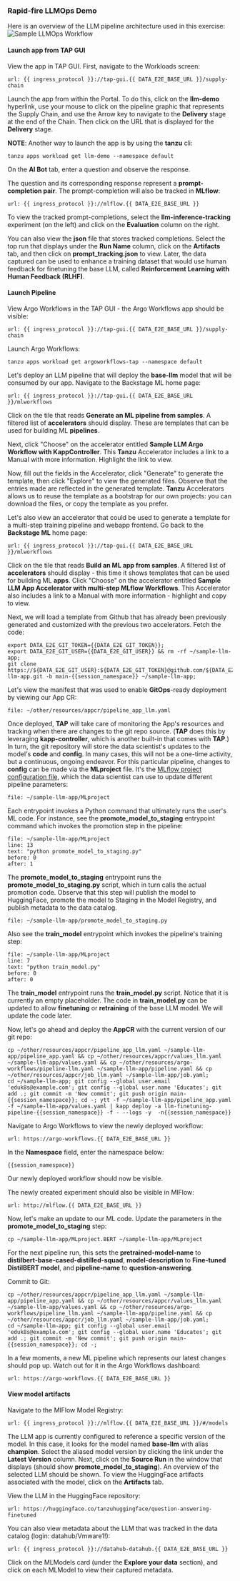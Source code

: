 ### Rapid-fire LLMOps Demo
Here is an overview of the LLM pipeline architecture used in this exercise:
![Sample LLMOps Workflow](images/sample-llm-workflow.jpg)

#### Launch app from TAP GUI
View the app in TAP GUI. First, navigate to the Workloads screen:
```dashboard:open-url
url: {{ ingress_protocol }}://tap-gui.{{ DATA_E2E_BASE_URL }}/supply-chain
```

Launch the app from within the Portal. To do this, click on the **llm-demo** hyperlink, 
use your mouse to click on the pipeline graphic that represents the Supply Chain, 
and use the Arrow key to navigate to the **Delivery** stage at the end of the Chain. 
Then click on the URL that is displayed for the **Delivery** stage.

**NOTE**: Another way to launch the app is by using the **tanzu** cli:
```execute
tanzu apps workload get llm-demo --namespace default
```

On the **AI Bot** tab, enter a question and observe the response.

The question and its corresponding response represent a **prompt-completion pair**.
The prompt-completion will also be tracked in **MLflow**:
```dashboard:open-url
url: {{ ingress_protocol }}://mlflow.{{ DATA_E2E_BASE_URL }}
```

To view the tracked prompt-completions, 
select the **llm-inference-tracking** experiment (on the left) and click on the **Evaluation** column on the right.

You can also view the **json** file that stores tracked completions.
Select the top run that displays under the **Run Name** column, 
click on the **Artifacts** tab,
and then click on **prompt_tracking.json** to view.
Later, the data captured can be used to enhance a training dataset that would use human feedback for finetuning the base LLM,
called **Reinforcement Learning with Human Feedback (RLHF)**.


#### Launch Pipeline
View Argo Workflows in the TAP GUI - the Argo Workflows app should be visible:
```dashboard:open-url
url: {{ ingress_protocol }}://tap-gui.{{ DATA_E2E_BASE_URL }}/supply-chain
```

Launch Argo Workflows:
```execute
tanzu apps workload get argoworkflows-tap --namespace default
```

Let's deploy an LLM pipeline that will deploy the **base-llm** model that will be consumed by our app. 
Navigate to the Backstage ML home page:
```dashboard:open-url
url: {{ ingress_protocol }}://tap-gui.{{ DATA_E2E_BASE_URL }}/mlworkflows
```

Click on the tile that reads **Generate an ML pipeline from samples**. 
A filtered list of **accelerators** should display. These are templates that can be used for building ML **pipelines**.

Next, click "Choose" on the accelerator entitled **Sample LLM Argo Workflow with KappController**.
This **Tanzu** Accelerator includes a link to a Manual with more information. Highlight the link to view.

Now, fill out the fields in the Accelerator, click "Generate" to generate the template, then click "Explore" to view the generated files.
Observe that the entries made are reflected in the generated template.
**Tanzu** Accelerators allows us to reuse the template as a bootstrap for our own projects: you can download the files, or copy the template as you prefer.

Let's also view an accelerator that could be used to generate a template for a multi-step training pipeline and webapp frontend.
Go back to the **Backstage ML** home page:
```dashboard:open-url
url: {{ ingress_protocol }}://tap-gui.{{ DATA_E2E_BASE_URL }}/mlworkflows
```

Click on the tile that reads **Build an ML app from samples**.
A filtered list of **accelerators** should display - this time it shows templates that can be used for building ML **apps**.
Click "Choose" on the accelerator entitled **Sample LLM App Accelerator with multi-step MLflow Workflows**.
This Accelerator also includes a link to a Manual with more information - highlight and copy to view.

Next, we will load a template from Github that has already been previously generated and customized with the previous two accelerators. Fetch the code:
```execute
export DATA_E2E_GIT_TOKEN={{DATA_E2E_GIT_TOKEN}};
export DATA_E2E_GIT_USER={{DATA_E2E_GIT_USER}} && rm -rf ~/sample-llm-app;
git clone https://${DATA_E2E_GIT_USER}:${DATA_E2E_GIT_TOKEN}@github.com/${DATA_E2E_GIT_USER}/sample-llm-app.git -b main-{{session_namespace}} ~/sample-llm-app;
```

Let's view the manifest that was used to enable **GitOps**-ready deployment by viewing our App CR:
```editor:open-file
file: ~/other/resources/appcr/pipeline_app_llm.yaml
```

Once deployed, **TAP** will take care of monitoring the App's resources and tracking when there are changes to the git repo source.
(**TAP** does this by leveraging **kapp-controller**, which is another built-in that comes with **TAP**.) 
In turn, the git repository will store the data scientist's updates 
to the model's **code** and **config**. In many cases, this will not be a one-time activity,
but a continuous, ongoing endeavor. 
For this particular pipeline, changes to **config** can be made via the **MLproject** file. 
It's the <a href="https://mlflow.org/docs/latest/projects.html" target="_blank">MLflow project configuration file</a>, which the data scientist
can use to update different pipeline parameters:
```editor:open-file
file: ~/sample-llm-app/MLproject
```

Each entrypoint invokes a Python command that ultimately runs the user's ML code. 
For instance, see the **promote_model_to_staging** entrypoint command which invokes the promotion step in the pipeline:
```editor:open-file
file: ~/sample-llm-app/MLproject
line: 13
text: "python promote_model_to_staging.py"
before: 0
after: 1
```

The **promote_model_to_staging** entrypoint runs the **promote_model_to_staging.py** script, which in turn calls the actual promotion code.
Observe that this step will publish the model to HuggingFace, 
promote the model to Staging in the Model Registry, and
publish metadata to the data catalog.
```editor:open-file
file: ~/sample-llm-app/promote_model_to_staging.py
```

Also see the **train_model** entrypoint which invokes the pipeline's training step:
```editor:open-file
file: ~/sample-llm-app/MLproject
line: 7
text: "python train_model.py"
before: 0
after: 0
```

The **train_model** entrypoint runs the **train_model.py** script.
Notice that it is currently an empty placeholder.
The code in **train_model.py** can be updated to allow **finetuning** or **retraining** of the base LLM model.
We will update the code later.

Now, let's go ahead and deploy the **AppCR** with the current version of our git repo:
```execute
cp ~/other/resources/appcr/pipeline_app_llm.yaml ~/sample-llm-app/pipeline_app.yaml && cp ~/other/resources/appcr/values_llm.yaml ~/sample-llm-app/values.yaml && cp ~/other/resources/argo-workflows/pipeline-llm.yaml ~/sample-llm-app/pipeline.yaml && cp ~/other/resources/appcr/job_llm.yaml ~/sample-llm-app/job.yaml;
cd ~/sample-llm-app; git config --global user.email 'eduk8s@example.com'; git config --global user.name 'Educates'; git add .; git commit -m 'New commit'; git push origin main-{{session_namespace}}; cd -; ytt -f ~/sample-llm-app/pipeline_app.yaml -f ~/sample-llm-app/values.yaml | kapp deploy -a llm-finetuning-pipeline-{{session_namespace}} -f - --logs -y  -n{{session_namespace}}
```

Navigate to Argo Workflows to view the newly deployed workflow:
```dashboard:open-url
url: https://argo-workflows.{{ DATA_E2E_BASE_URL }}
```

In the **Namespace** field, enter the namespace below:
```copy
{{session_namespace}}
```

Our newly deployed workflow should now be visible.

The newly created experiment should also be visible in MlFlow:
```dashboard:open-url
url: http://mlflow.{{ DATA_E2E_BASE_URL }}
```

Now, let's make an update to our ML code.
Update the parameters in the **promote_model_to_staging** step:
```execute
cp ~/sample-llm-app/MLproject.BERT ~/sample-llm-app/MLproject
```

For the next pipeline run, this sets the **pretrained-model-name** to **distilbert-base-cased-distilled-squad**,
**model-description** to **Fine-tuned DistilBERT model**,
and **pipeline-name** to **question-answering**.

Commit to Git:
```execute
cp ~/other/resources/appcr/pipeline_app_llm.yaml ~/sample-llm-app/pipeline_app.yaml && cp ~/other/resources/appcr/values_llm.yaml ~/sample-llm-app/values.yaml && cp ~/other/resources/argo-workflows/pipeline_llm.yaml ~/sample-llm-app/pipeline.yaml && cp ~/other/resources/appcr/job_llm.yaml ~/sample-llm-app/job.yaml;
cd ~/sample-llm-app; git config --global user.email 'eduk8s@example.com'; git config --global user.name 'Educates'; git add .; git commit -m 'New commit'; git push origin main-{{session_namespace}}; cd -;
```

In a few moments, a new ML pipeline which represents our latest changes should pop up.
Watch out for it in the Argo Workflows dashboard:
```dashboard:open-url
url: https://argo-workflows.{{ DATA_E2E_BASE_URL }}
```

#### View model artifacts
Navigate to the MlFlow Model Registry:
```dashboard:open-url
url: {{ ingress_protocol }}://mlflow.{{ DATA_E2E_BASE_URL }}/#/models
```

The LLM app is currently configured to reference a specific version of the model. 
In this case, it looks for the model named **base-llm** with alias **champion**.
Select the aliased model version by clicking the link under the **Latest Version** column.
Next, click on the **Source Run** in the window that displays (should show **promote_model_to_staging**).
An overview of the selected LLM should be shown.
To view the HuggingFace artifacts associated with the model, click on the **Artifacts** tab.


View the LLM in the HuggingFace repository:
```dashboard:open-url
url: https://huggingface.co/tanzuhuggingface/question-answering-finetuned
```

You can also view metadata about the LLM that was tracked in the data catalog (login: datahub/Vmware1!):
```dashboard:open-url
url: {{ ingress_protocol }}://datahub-datahub.{{ DATA_E2E_BASE_URL }}
```

Click on the MLModels card (under the **Explore your data** section), and click on each MLModel to view their captured metadata.





